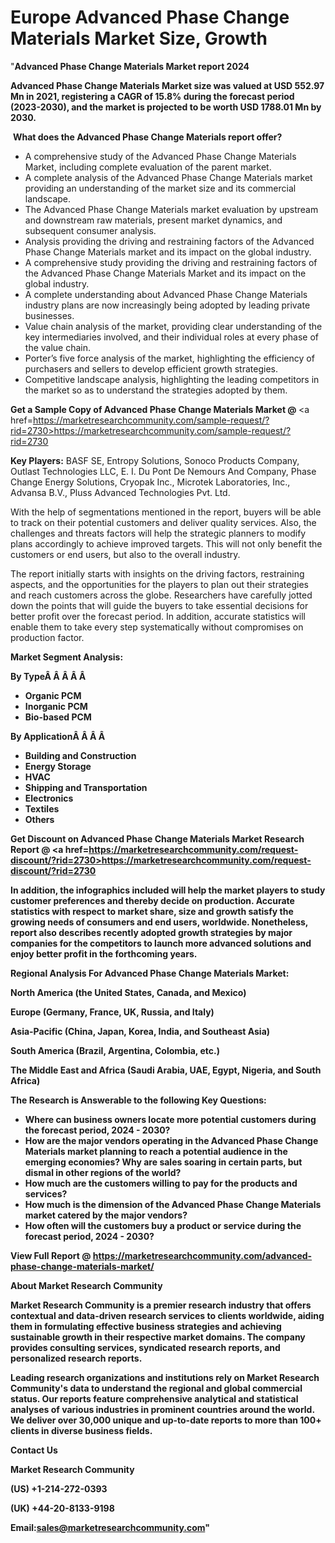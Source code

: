 # Europe Advanced Phase Change Materials Market Size, Growth
"<strong>Advanced Phase Change Materials Market report 2024</strong>

<strong>Advanced Phase Change Materials Market size was valued at USD 552.97 Mn in 2021, registering a CAGR of 15.8% during the forecast period (2023-2030), and the market is projected to be worth USD 1788.01 Mn by 2030.</strong>

 <strong><b>What does the Advanced Phase Change Materials report offer?</b></strong>
<ul>
  <li>A comprehensive study of the Advanced Phase Change Materials Market, including complete evaluation of the parent market.</li>
  <li>A complete analysis of the Advanced Phase Change Materials market providing an understanding of the market size and its commercial landscape.</li>
  <li>The Advanced Phase Change Materials market evaluation by upstream and downstream raw materials, present market dynamics, and subsequent consumer analysis.</li>
  <li>Analysis providing the driving and restraining factors of the Advanced Phase Change Materials market and its impact on the global industry.</li>
  <li>A comprehensive study providing the driving and restraining factors of the Advanced Phase Change Materials Market and its impact on the global industry.</li>
  <li>A complete understanding about Advanced Phase Change Materials industry plans are now increasingly being adopted by leading private businesses.</li>
  <li>Value chain analysis of the market, providing clear understanding of the key intermediaries involved, and their individual roles at every phase of the value chain.</li>
  <li>Porter’s five force analysis of the market, highlighting the efficiency of purchasers and sellers to develop efficient growth strategies.</li>
  <li>Competitive landscape analysis, highlighting the leading competitors in the market so as to understand the strategies adopted by them.</li>
</ul>

<strong>Get a Sample Copy of Advanced Phase Change Materials Market @ </strong><a href=https://marketresearchcommunity.com/sample-request/?rid=2730><u>https://marketresearchcommunity.com/sample-request/?rid=2730</u></a>

<strong>Key Players:</strong> 
BASF SE, Entropy Solutions, Sonoco Products Company, Outlast Technologies LLC, E. I. Du Pont De Nemours And Company, Phase Change Energy Solutions, Cryopak Inc., Microtek Laboratories, Inc., Advansa B.V., Pluss Advanced Technologies Pvt. Ltd.

With the help of segmentations mentioned in the report, buyers will be able to track on their potential customers and deliver quality services. Also, the challenges and threats factors will help the strategic planners to modify plans accordingly to achieve improved targets. This will not only benefit the customers or end users, but also to the overall industry.

The report initially starts with insights on the driving factors, restraining aspects, and the opportunities for the players to plan out their strategies and reach customers across the globe. Researchers have carefully jotted down the points that will guide the buyers to take essential decisions for better profit over the forecast period. In addition, accurate statistics will enable them to take every step systematically without compromises on production factor.

<strong>Market Segment Analysis:</strong>


<strong><strong>By TypeÂ Â Â Â Â  </strong></h4>
<ul>
 	<li>Organic PCM</li>
 	<li>Inorganic PCM</li>
 	<li>Bio-based PCM</li>
</ul>
<strong><strong>By ApplicationÂ Â Â Â  </strong></h4>
<ul>
 	<li>Building and Construction</li>
 	<li>Energy Storage</li>
 	<li>HVAC</li>
 	<li>Shipping and Transportation</li>
 	<li>Electronics</li>
 	<li>Textiles</li>
 	<li>Others</li>
</ul>

<strong>Get Discount on Advanced Phase Change Materials Market Research Report @ </b></strong><a href=https://marketresearchcommunity.com/request-discount/?rid=2730><u>https://marketresearchcommunity.com/request-discount/?rid=2730</u></a>

In addition, the infographics included will help the market players to study customer preferences and thereby decide on production. Accurate statistics with respect to market share, size and growth satisfy the growing needs of consumers and end users, worldwide. Nonetheless, report also describes recently adopted growth strategies by major companies for the competitors to launch more advanced solutions and enjoy better profit in the forthcoming years.

<strong>Regional Analysis For Advanced Phase Change Materials Market:</strong>

<strong>North America</strong> (the United States, Canada, and Mexico)

<strong>Europe</strong> (Germany, France, UK, Russia, and Italy)

<strong>Asia-Pacific</strong> (China, Japan, Korea, India, and Southeast Asia)

<strong>South America</strong> (Brazil, Argentina, Colombia, etc.)

<strong>The Middle East and Africa</strong> (Saudi Arabia, UAE, Egypt, Nigeria, and South Africa)

<strong>The Research is Answerable to the following Key Questions:</strong>
<ul>
 	<li>Where can business owners locate more potential customers during the forecast period, 2024 - 2030?</li>
 	<li>How are the major vendors operating in the Advanced Phase Change Materials market planning to reach a potential audience in the emerging economies? Why are sales soaring in certain parts, but dismal in other regions of the world?</li>
 	<li>How much are the customers willing to pay for the products and services?</li>
 	<li>How much is the dimension of the Advanced Phase Change Materials market catered by the major vendors?</li>
 	<li>How often will the customers buy a product or service during the forecast period, 2024 - 2030?</li>
</ul>

<strong>View Full Report @</strong> <a href=https://marketresearchcommunity.com/advanced-phase-change-materials-market/>https://marketresearchcommunity.com/advanced-phase-change-materials-market/</a>

<strong>About Market Research Community</strong>

Market Research Community is a premier research industry that offers contextual and data-driven research services to clients worldwide, aiding them in formulating effective business strategies and achieving sustainable growth in their respective market domains. The company provides consulting services, syndicated research reports, and personalized research reports.

Leading research organizations and institutions rely on Market Research Community's data to understand the regional and global commercial status. Our reports feature comprehensive analytical and statistical analyses of various industries in prominent countries around the world. We deliver over 30,000 unique and up-to-date reports to more than 100+ clients in diverse business fields.

<strong>Contact Us</strong>

<strong>Market Research Community</strong>

(US) +1-214-272-0393

(UK) +44-20-8133-9198

<strong>Email:</strong>sales@marketresearchcommunity.com"
